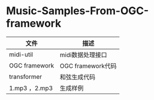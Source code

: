 # Music-Samples-From-OGC-framework

| 文件 | 描述 |
| ------ | ------ |
| midi-util| midi数据处理接口 |
| OGC framework | OGC framework代码 |
| transformer | 和弦生成代码 |
| 1.mp3 ，2.mp3 | 生成样例 |

